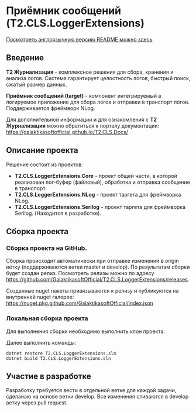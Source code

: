 # Приёмник сообщений (T2.CLS.LoggerExtensions)

[Посмотреть англоязычную версию README можно здесь](README-en.md)

## Введение

**T2 Журнализация** - комплексное решения для сбора, хранения и анализа логов. Система гарантирует целостность логов, быстрый поиск, сжатый размер данных.

**Приёмник сообщений (target)** - компонент интегрируемый в логируемое приложение для сбора логов и отправки в транспорт логов. Поддерживается фреймворк NLog.

Для дополнительной информации и для ознакомления с **T2 Журнализация** можно обратиться к порталу документации:
https://galaktikasoftofficial.github.io/T2.CLS.Docs/

## Описание проекта

Решение состоит из проектов:
* **T2.CLS.LoggerExtensions.Core** - проект общей части, в которой реализован лог-буфер (файловый), обработка и отправка сообщение в транспорт.
* **T2.CLS.LoggerExtensions.NLog** - проект таргета для фреймворка NLog. 
* **T2.CLS.LoggerExtensions.Serilog** - проект таргета для фреймворка Serilog. (Находится в разработке). 

## Сборка проекта

### Сборка проекта на GitHub. 
 
Сборка происходит автоматически при отправке изменений в origin ветку (поддерживаются ветки master и develop). По результатам сборки будет создан релиз. Посмотреть релизы можно по адресу https://github.com/GalaktikasoftOfficial/T2.CLS.LoggerExtensions/releases. 

Созданные nuget пакеты привязываются к релизу и публикуются на внутренней nuget галерее: https://nuget.pkg.github.com/GalaktikasoftOfficial/index.json

### Локальная сборка проекта

Для выполнения сборки необходимо выполнить клон проекта.

Далее выполнить команды:

``` 
dotnet restore T2.CLS.LoggerExtensions.sln
dotnet build T2.CLS.LoggerExtensions.sln
```

## Участие в разработке

Разработку требуется вести в отдельной ветке для каждой задачи, сделанаю на основе ветки develop. Все изменения сливаются в develop ветку через pull request.

